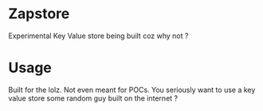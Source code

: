 # Zapstore
Experimental Key Value store being built coz why not ?

# Usage
Built for the lolz. Not even meant for POCs.
You seriously want to use a key value store some random guy built on the internet ?

